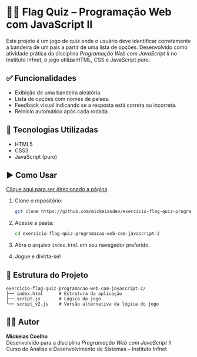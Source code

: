 # 🏳️‍🌈 Flag Quiz – Programação Web com JavaScript II

Este projeto é um jogo de quiz onde o usuário deve identificar corretamente a bandeira de um país a partir de uma lista de opções. Desenvolvido como atividade prática da disciplina *Programação Web com JavaScript II* no Instituto Infnet, o jogo utiliza HTML, CSS e JavaScript puro.

## ✅ Funcionalidades

- Exibição de uma bandeira aleatória.
- Lista de opções com nomes de países.
- Feedback visual indicando se a resposta está correta ou incorreta.
- Reinício automático após cada rodada.

## 🧪 Tecnologias Utilizadas

- HTML5
- CSS3
- JavaScript (puro)

## ▶️ Como Usar

[Clique aqui para ser direcionado a página](https://mickeiasdev.github.io/exercicio-flag-quiz-programacao-web-com-javascript-2/)

1. Clone o repositório:
   ```bash
   git clone https://github.com/mickeiasdev/exercicio-flag-quiz-programacao-web-com-javascript-2.git
   ```

2. Acesse a pasta:
   ```bash
   cd exercicio-flag-quiz-programacao-web-com-javascript-2
   ```

3. Abra o arquivo `index.html` em seu navegador preferido.

4. Jogue e divirta-se!

## 📁 Estrutura do Projeto

```
exercicio-flag-quiz-programacao-web-com-javascript-2/
├── index.html      # Estrutura da aplicação
├── script.js       # Lógica do jogo
└── script_v2.js    # Versão alternativa da lógica do jogo
```

## 👨‍💻 Autor

**Mickeias Coelho**  
Desenvolvido para a disciplina _Programação Web com JavaScript II_  
Curso de Análise e Desenvolvimento de Sistemas – Instituto Infnet

